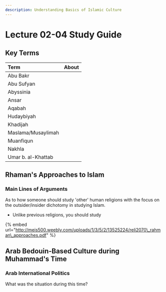 ```yaml
---
description: Understanding Basics of Islamic Culture
---
```


# Lecture 02-04 Study Guide

## Key Terms

| Term | About |
| :--- | :--- |
| Abu Bakr |  |
| Abu Sufyan |  |
| Abyssinia |  |
| Ansar |  |
| Aqabah |  |
| Hudaybiyah |  |
| Khadijah |  |
| Maslama/Musaylimah |  |
| Muanfiqun |  |
| Nakhla |  |
| Umar b. al-Khattab |  |

## Rhaman's Approaches to Islam

### Main Lines of Arguments

As to how someone should study 'other' human religions with the focus on the outsider/insider dichotomy in studying Islam.

* Unlike previous religions, you should study 

{% embed url="http://meis500.weebly.com/uploads/1/3/5/2/13525224/reli2070\_rahman\_approaches.pdf" %}

## Arab Bedouin-Based Culture during Muhammad's Time

### Arab International Politics

What was the situation during this time?



